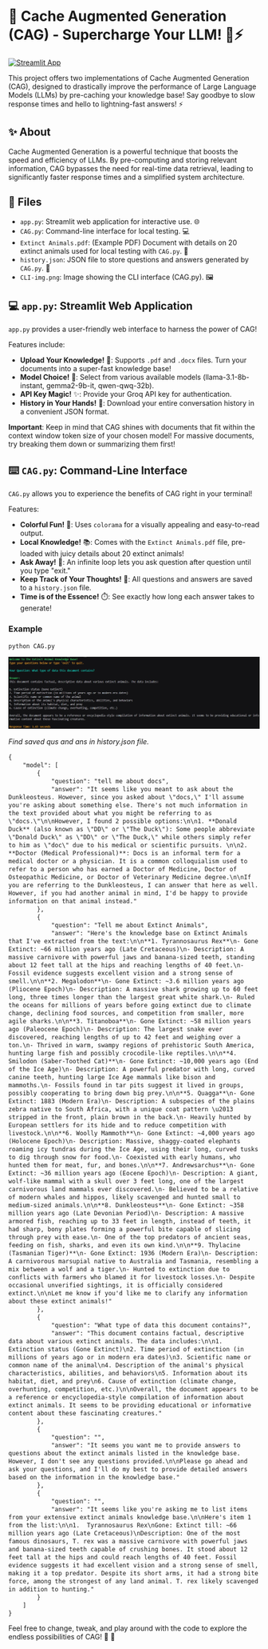 # 🚀 Cache Augmented Generation (CAG) - Supercharge Your LLM! 🧠⚡️

[![Streamlit App](https://img.shields.io/badge/Live%20App-Click%20Here-brightgreen)](YOUR_STREAMLIT_APP_LINK_HERE)

This project offers two implementations of Cache Augmented Generation (CAG), designed to drastically improve the performance of Large Language Models (LLMs) by pre-caching your knowledge base! Say goodbye to slow response times and hello to lightning-fast answers! ⚡️

## ✨ About

Cache Augmented Generation is a powerful technique that boosts the speed and efficiency of LLMs. By pre-computing and storing relevant information, CAG bypasses the need for real-time data retrieval, leading to significantly faster response times and a simplified system architecture.

## 📁 Files

*   `app.py`: Streamlit web application for interactive use. 🌐
*   `CAG.py`: Command-line interface for local testing. 💻
*   `Extinct Animals.pdf`: (Example PDF) Document with details on 20 extinct animals used for local testing with `CAG.py`. 🦖
*   `history.json`: JSON file to store questions and answers generated by `CAG.py`. 📜
*   `CLI-img.png`: Image showing the CLI interface (CAG.py). 🖼️

## 💻 `app.py`: Streamlit Web Application

`app.py` provides a user-friendly web interface to harness the power of CAG!

Features include:

*   **Upload Your Knowledge!** 📁: Supports `.pdf` and `.docx` files. Turn your documents into a super-fast knowledge base!
*   **Model Choice!** 🧠: Select from various available models (llama-3.1-8b-instant, gemma2-9b-it, qwen-qwq-32b).
*   **API Key Magic!** ✨: Provide your Groq API key for authentication.
*   **History in Your Hands!** 📜: Download your entire conversation history in a convenient JSON format.

**Important**: Keep in mind that CAG shines with documents that fit within the context window token size of your chosen model! For massive documents, try breaking them down or summarizing them first!

## ⌨️ `CAG.py`: Command-Line Interface

`CAG.py` allows you to experience the benefits of CAG right in your terminal!

Features:

*   **Colorful Fun!** 🌈: Uses `colorama` for a visually appealing and easy-to-read output.
*   **Local Knowledge!** 📚: Comes with the `Extinct Animals.pdf` file, pre-loaded with juicy details about 20 extinct animals!
*   **Ask Away!** 💬: An infinite loop lets you ask question after question until you type "exit."
*   **Keep Track of Your Thoughts!** 📝: All questions and answers are saved to a `history.json` file.
*   **Time is of the Essence!** ⏱️: See exactly how long each answer takes to generate!

### Example

```
python CAG.py
```

![CLI-img](CLI-img.png)



*Find saved qus and ans in history.json file.*

```
{
    "model": [
        {
            "question": "tell me about docs",
            "answer": "It seems like you meant to ask about the Dunkleosteus. However, since you asked about \"docs,\" I'll assume you're asking about something else. There's not much information in the text provided about what you might be referring to as \"docs.\"\n\nHowever, I found 2 possible options:\n\n1. **Donald Duck** (also known as \"DD\" or \"The Duck\"): Some people abbreviate \"Donald Duck\" as \"DD\" or \"The Duck,\" while others simply refer to him as \"doc\" due to his medical or scientific pursuits. \n\n2. **Doctor (Medical Professional)**: Docs is an informal term for a medical doctor or a physician. It is a common colloquialism used to refer to a person who has earned a Doctor of Medicine, Doctor of Osteopathic Medicine, or Doctor of Veterinary Medicine degree.\n\nIf you are referring to the Dunkleosteus, I can answer that here as well. However, if you had another animal in mind, I'd be happy to provide information on that animal instead."
        },
        {
            "question": "Tell me about Extinct Animals",
            "answer": "Here's the knowledge base on Extinct Animals that I've extracted from the text:\n\n**1. Tyrannosaurus Rex**\n- Gone Extinct: ~66 million years ago (Late Cretaceous)\n- Description: A massive carnivore with powerful jaws and banana-sized teeth, standing about 12 feet tall at the hips and reaching lengths of 40 feet.\n- Fossil evidence suggests excellent vision and a strong sense of smell.\n\n**2. Megalodon**\n- Gone Extinct: ~3.6 million years ago (Pliocene Epoch)\n- Description: A massive shark growing up to 60 feet long, three times longer than the largest great white shark.\n- Ruled the oceans for millions of years before going extinct due to climate change, declining food sources, and competition from smaller, more agile sharks.\n\n**3. Titanoboa**\n- Gone Extinct: ~58 million years ago (Paleocene Epoch)\n- Description: The largest snake ever discovered, reaching lengths of up to 42 feet and weighing over a ton.\n- Thrived in warm, swampy regions of prehistoric South America, hunting large fish and possibly crocodile-like reptiles.\n\n**4. Smilodon (Saber-Toothed Cat)**\n- Gone Extinct: ~10,000 years ago (End of the Ice Age)\n- Description: A powerful predator with long, curved canine teeth, hunting large Ice Age mammals like bison and mammoths.\n- Fossils found in tar pits suggest it lived in groups, possibly cooperating to bring down big prey.\n\n**5. Quagga**\n- Gone Extinct: 1883 (Modern Era)\n- Description: A subspecies of the plains zebra native to South Africa, with a unique coat pattern \u2013 stripped in the front, plain brown in the back.\n- Heavily hunted by European settlers for its hide and to reduce competition with livestock.\n\n**6. Woolly Mammoth**\n- Gone Extinct: ~4,000 years ago (Holocene Epoch)\n- Description: Massive, shaggy-coated elephants roaming icy tundras during the Ice Age, using their long, curved tusks to dig through snow for food.\n- Coexisted with early humans, who hunted them for meat, fur, and bones.\n\n**7. Andrewsarchus**\n- Gone Extinct: ~36 million years ago (Eocene Epoch)\n- Description: A giant, wolf-like mammal with a skull over 3 feet long, one of the largest carnivorous land mammals ever discovered.\n- Believed to be a relative of modern whales and hippos, likely scavenged and hunted small to medium-sized animals.\n\n**8. Dunkleosteus**\n- Gone Extinct: ~358 million years ago (Late Devonian Period)\n- Description: A massive armored fish, reaching up to 33 feet in length, instead of teeth, it had sharp, bony plates forming a powerful bite capable of slicing through prey with ease.\n- One of the top predators of ancient seas, feeding on fish, sharks, and even its own kind.\n\n**9. Thylacine (Tasmanian Tiger)**\n- Gone Extinct: 1936 (Modern Era)\n- Description: A carnivorous marsupial native to Australia and Tasmania, resembling a mix between a wolf and a tiger.\n- Hunted to extinction due to conflicts with farmers who blamed it for livestock losses.\n- Despite occasional unverified sightings, it is officially considered extinct.\n\nLet me know if you'd like me to clarify any information about these extinct animals!"
        },
        {
            "question": "What type of data this document contains?",
            "answer": "This document contains factual, descriptive data about various extinct animals. The data includes:\n\n1. Extinction status (Gone Extinct)\n2. Time period of extinction (in millions of years ago or in modern era dates)\n3. Scientific name or common name of the animal\n4. Description of the animal's physical characteristics, abilities, and behaviors\n5. Information about its habitat, diet, and prey\n6. Cause of extinction (climate change, overhunting, competition, etc.)\n\nOverall, the document appears to be a reference or encyclopedia-style compilation of information about extinct animals. It seems to be providing educational or informative content about these fascinating creatures."
        },
        {
            "question": "",
            "answer": "It seems you want me to provide answers to questions about the extinct animals listed in the knowledge base. However, I don't see any questions provided.\n\nPlease go ahead and ask your questions, and I'll do my best to provide detailed answers based on the information in the knowledge base."
        },
        {
            "question": "",
            "answer": "It seems like you're asking me to list items from your extensive extinct animals knowledge base.\n\nHere's item 1 from the list:\n\n1.  Tyrannosaurus Rex\nGone: Extinct till: ~66 million years ago (Late Cretaceous)\nDescription: One of the most famous dinosaurs, T. rex was a massive carnivore with powerful jaws and banana-sized teeth capable of crushing bones. It stood about 12 feet tall at the hips and could reach lengths of 40 feet. Fossil evidence suggests it had excellent vision and a strong sense of smell, making it a top predator. Despite its short arms, it had a strong bite force, among the strongest of any land animal. T. rex likely scavenged in addition to hunting."
        }
    ]
}
```

Feel free to change, tweak, and play around with the code to explore the endless possibilities of CAG! 🧪 🧰